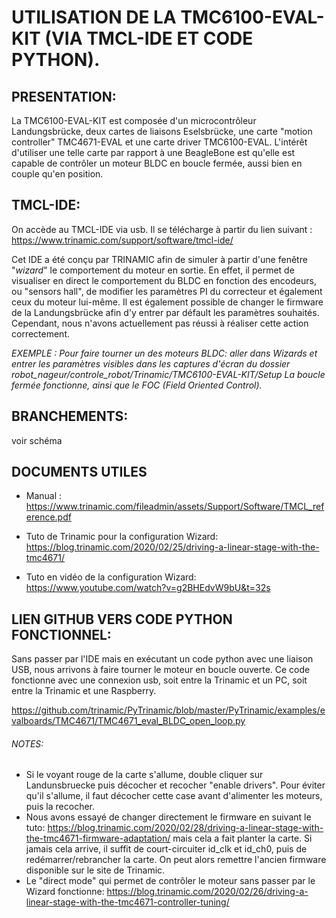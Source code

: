 # UTILISATION DE LA TMC6100-EVAL-KIT (VIA TMCL-IDE ET CODE PYTHON).

## PRESENTATION:

La TMC6100-EVAL-KIT est composée d'un microcontrôleur Landungsbrücke, deux cartes de liaisons Eselsbrücke, une carte "motion controller" TMC4671-EVAL et une carte driver TMC6100-EVAL. L'intérêt d'utiliser une telle carte par rapport à une BeagleBone est qu'elle est capable de contrôler un moteur BLDC en boucle fermée, aussi bien en couple qu'en position.

## TMCL-IDE:

On accède au TMCL-IDE via usb. Il se télécharge à partir du lien suivant : https://www.trinamic.com/support/software/tmcl-ide/ 

Cet IDE a été conçu par TRINAMIC afin de simuler à partir d'une fenêtre "*wizard*" le comportement du moteur en sortie. En effet, il permet de visualiser en direct le comportement du BLDC en fonction des encodeurs, ou "sensors hall", de modifier les paramètres PI du correcteur et également ceux du moteur lui-même. Il est également possible de changer le firmware de la Landungsbrücke afin d'y entrer par défault les paramètres souhaités. Cependant, nous n'avons actuellement pas réussi à réaliser cette action correctement.

*EXEMPLE : Pour faire tourner un des moteurs BLDC: aller dans Wizards et entrer les paramètres visibles dans les captures d'écran du dossier robot_nageur/controle_robot/Trinamic/TMC6100-EVAL-KIT/Setup
La boucle fermée fonctionne, ainsi que le FOC (Field Oriented Control).* 

## BRANCHEMENTS: 

voir schéma



## DOCUMENTS UTILES

* Manual : https://www.trinamic.com/fileadmin/assets/Support/Software/TMCL_reference.pdf

* Tuto de Trinamic pour la configuration Wizard: https://blog.trinamic.com/2020/02/25/driving-a-linear-stage-with-the-tmc4671/

* Tuto en vidéo de la configuration Wizard: https://www.youtube.com/watch?v=g2BHEdvW9bU&t=32s


## LIEN GITHUB VERS CODE PYTHON FONCTIONNEL:

Sans passer par l'IDE mais en exécutant un code python avec une liaison USB, nous arrivons à faire tourner le moteur en boucle ouverte.
Ce code fonctionne avec une connexion usb, soit entre la Trinamic et un PC, soit entre la Trinamic et une Raspberry.

https://github.com/trinamic/PyTrinamic/blob/master/PyTrinamic/examples/evalboards/TMC4671/TMC4671_eval_BLDC_open_loop.py

###### NOTES:

- Si le voyant rouge de la carte s'allume, double cliquer sur Landunsbruecke puis décocher et recocher "enable drivers". Pour éviter qu'il s'allume, il faut décocher cette case avant d'alimenter les moteurs, puis la recocher.
- Nous avons essayé de changer directement le firmware en suivant le tuto: https://blog.trinamic.com/2020/02/28/driving-a-linear-stage-with-the-tmc4671-firmware-adaptation/ mais cela a fait planter la carte. Si jamais cela arrive, il suffit de court-circuiter id_clk et id_ch0, puis de redémarrer/rebrancher la carte. On peut alors remettre l'ancien firmware disponible sur le site de Trinamic.
- Le "direct mode" qui permet de contrôler le moteur sans passer par le Wizard fonctionne: https://blog.trinamic.com/2020/02/26/driving-a-linear-stage-with-the-tmc4671-controller-tuning/
